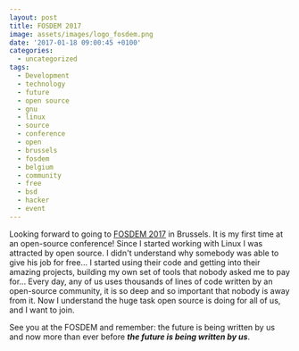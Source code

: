 ```yaml
---
layout: post
title: FOSDEM 2017
image: assets/images/logo_fosdem.png
date: '2017-01-18 09:00:45 +0100'
categories:
  - uncategorized
tags:
  - Development
  - technology
  - future
  - open source
  - gnu
  - linux
  - source
  - conference
  - open
  - brussels
  - fosdem
  - belgium
  - community
  - free
  - bsd
  - hacker
  - event
---
```


Looking forward to going to [FOSDEM 2017](https://fosdem.org/2017/) in Brussels. It is my first time at an open-source conference! Since I started working with Linux I was attracted by open source. I didn't understand why somebody was able to give his job for free... I started using their code and getting into their amazing projects, building my own set of tools that nobody asked me to pay for... Every day, any of us uses thousands of lines of code written by an open-source community, it is so deep and so important that nobody is away from it. Now I understand the huge task open source is doing for all of us, and I want to join.

See you at the FOSDEM and remember: the future is being written by us and now more than ever before **_the future is being written by us_**.
